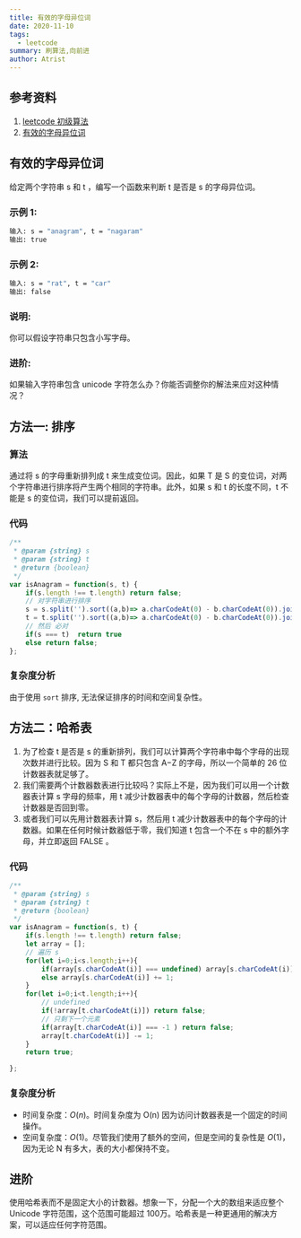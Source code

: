 ```yaml
---
title: 有效的字母异位词
date: 2020-11-10
tags:
  - leetcode
summary: 刷算法,向前进
author: Atrist
---
```


## 参考资料

1. [leetcode 初级算法](https://leetcode-cn.com/leetbook/detail/top-interview-questions-easy/)
2. [有效的字母异位词](https://leetcode-cn.com/problems/valid-anagram/description/)

## 有效的字母异位词
给定两个字符串 s 和 t ，编写一个函数来判断 t 是否是 s 的字母异位词。



### 示例 1:
```bash
输入: s = "anagram", t = "nagaram"
输出: true
```
### 示例 2:
```bash
输入: s = "rat", t = "car"
输出: false
```
### 说明:
你可以假设字符串只包含小写字母。
### 进阶:
如果输入字符串包含 unicode 字符怎么办？你能否调整你的解法来应对这种情况？
## 方法一: 排序
### 算法
通过将 s 的字母重新排列成 t 来生成变位词。因此，如果 T 是 S 的变位词，对两个字符串进行排序将产生两个相同的字符串。此外，如果 s 和 t 的长度不同，t 不能是 s 的变位词，我们可以提前返回。

### 代码
```js
/**
 * @param {string} s
 * @param {string} t
 * @return {boolean}
 */
var isAnagram = function(s, t) {
    if(s.length !== t.length) return false;
    // 对字符串进行排序
    s = s.split('').sort((a,b)=> a.charCodeAt(0) - b.charCodeAt(0)).join('');
    t = t.split('').sort((a,b)=> a.charCodeAt(0) - b.charCodeAt(0)).join('');
    // 然后 必对
    if(s === t)  return true
    else return false;
};
```

### 复杂度分析
由于使用 `sort` 排序, 无法保证排序的时间和空间复杂性。

## 方法二：哈希表
1. 为了检查 t 是否是 s 的重新排列，我们可以计算两个字符串中每个字母的出现次数并进行比较。因为 S 和 T 都只包含 A−Z 的字母，所以一个简单的 26 位计数器表就足够了。
2. 我们需要两个计数器数表进行比较吗？实际上不是，因为我们可以用一个计数器表计算 s 字母的频率，用 t 减少计数器表中的每个字母的计数器，然后检查计数器是否回到零。
3. 或者我们可以先用计数器表计算 s，然后用 t 减少计数器表中的每个字母的计数器。如果在任何时候计数器低于零，我们知道 t 包含一个不在 s 中的额外字母，并立即返回 FALSE 。

### 代码
```js
/**
 * @param {string} s
 * @param {string} t
 * @return {boolean}
 */
var isAnagram = function(s, t) {
    if(s.length !== t.length) return false;
    let array = [];
    // 遍历 s
    for(let i=0;i<s.length;i++){
        if(array[s.charCodeAt(i)] === undefined) array[s.charCodeAt(i)] = 1;
        else array[s.charCodeAt(i)] += 1;
    }
    for(let i=0;i<t.length;i++){
        // undefined
        if(!array[t.charCodeAt(i)]) return false;
        // 只剩下一个元素
        if(array[t.charCodeAt(i)] === -1 ) return false;
        array[t.charCodeAt(i)] -= 1;
    }
    return true;

};
```

### 复杂度分析
- 时间复杂度：$O(n)$。时间复杂度为 O(n) 因为访问计数器表是一个固定的时间操作。
- 空间复杂度：$O(1)$。尽管我们使用了额外的空间，但是空间的复杂性是 $O(1)$，因为无论 N 有多大，表的大小都保持不变。


## 进阶
使用哈希表而不是固定大小的计数器。想象一下，分配一个大的数组来适应整个 Unicode 字符范围，这个范围可能超过 100万。哈希表是一种更通用的解决方案，可以适应任何字符范围。
